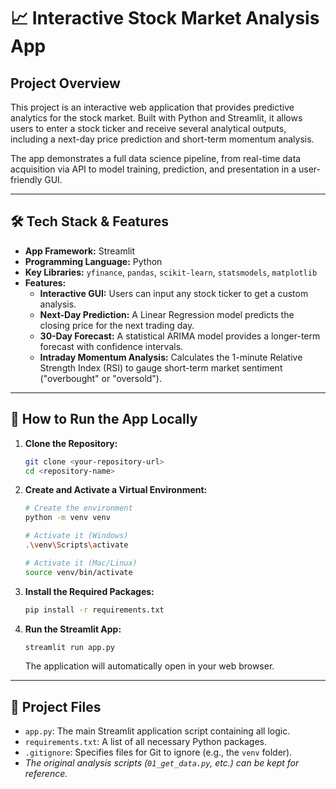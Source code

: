 # 📈 Interactive Stock Market Analysis App

## Project Overview

This project is an interactive web application that provides predictive analytics for the stock market. Built with Python and Streamlit, it allows users to enter a stock ticker and receive several analytical outputs, including a next-day price prediction and short-term momentum analysis.

The app demonstrates a full data science pipeline, from real-time data acquisition via API to model training, prediction, and presentation in a user-friendly GUI.



---

## 🛠️ Tech Stack & Features

* **App Framework:** Streamlit
* **Programming Language:** Python
* **Key Libraries:** `yfinance`, `pandas`, `scikit-learn`, `statsmodels`, `matplotlib`
* **Features:**
    * **Interactive GUI:** Users can input any stock ticker to get a custom analysis.
    * **Next-Day Prediction:** A Linear Regression model predicts the closing price for the next trading day.
    * **30-Day Forecast:** A statistical ARIMA model provides a longer-term forecast with confidence intervals.
    * **Intraday Momentum Analysis:** Calculates the 1-minute Relative Strength Index (RSI) to gauge short-term market sentiment ("overbought" or "oversold").

---

## 🚀 How to Run the App Locally

1.  **Clone the Repository:**
    ```bash
    git clone <your-repository-url>
    cd <repository-name>
    ```

2.  **Create and Activate a Virtual Environment:**
    ```bash
    # Create the environment
    python -m venv venv

    # Activate it (Windows)
    .\venv\Scripts\activate

    # Activate it (Mac/Linux)
    source venv/bin/activate
    ```

3.  **Install the Required Packages:**
    ```bash
    pip install -r requirements.txt
    ```

4.  **Run the Streamlit App:**
    ```bash
    streamlit run app.py
    ```
    The application will automatically open in your web browser.

---

## 📂 Project Files

* `app.py`: The main Streamlit application script containing all logic.
* `requirements.txt`: A list of all necessary Python packages.
* `.gitignore`: Specifies files for Git to ignore (e.g., the `venv` folder).
* _The original analysis scripts (`01_get_data.py`, etc.) can be kept for reference._